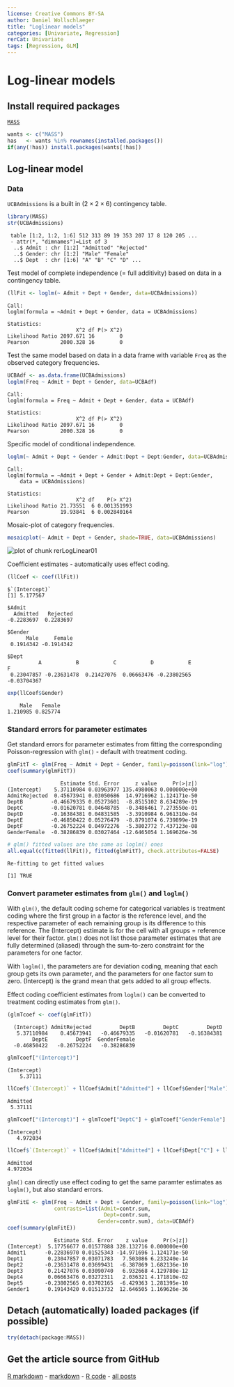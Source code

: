 ```yaml
---
license: Creative Commons BY-SA
author: Daniel Wollschlaeger
title: "Loglinear models"
categories: [Univariate, Regression]
rerCat: Univariate
tags: [Regression, GLM]
---
```


Log-linear models
=========================



Install required packages
-------------------------

[`MASS`](http://cran.r-project.org/package=MASS)


```r
wants <- c("MASS")
has   <- wants %in% rownames(installed.packages())
if(any(!has)) install.packages(wants[!has])
```

Log-linear model
-------------------------
    
### Data

`UCBAdmissions` is a built in $(2 \times 2 \times 6)$ contingency table.


```r
library(MASS)
str(UCBAdmissions)
```

```
 table [1:2, 1:2, 1:6] 512 313 89 19 353 207 17 8 120 205 ...
 - attr(*, "dimnames")=List of 3
  ..$ Admit : chr [1:2] "Admitted" "Rejected"
  ..$ Gender: chr [1:2] "Male" "Female"
  ..$ Dept  : chr [1:6] "A" "B" "C" "D" ...
```

Test model of complete independence (= full additivity) based on data in a contingency table.


```r
(llFit <- loglm(~ Admit + Dept + Gender, data=UCBAdmissions))
```

```
Call:
loglm(formula = ~Admit + Dept + Gender, data = UCBAdmissions)

Statistics:
                      X^2 df P(> X^2)
Likelihood Ratio 2097.671 16        0
Pearson          2000.328 16        0
```

Test the same model based on data in a data frame with variable `Freq` as the observed category frequencies.


```r
UCBAdf <- as.data.frame(UCBAdmissions)
loglm(Freq ~ Admit + Dept + Gender, data=UCBAdf)
```

```
Call:
loglm(formula = Freq ~ Admit + Dept + Gender, data = UCBAdf)

Statistics:
                      X^2 df P(> X^2)
Likelihood Ratio 2097.671 16        0
Pearson          2000.328 16        0
```

Specific model of conditional independence.


```r
loglm(~ Admit + Dept + Gender + Admit:Dept + Dept:Gender, data=UCBAdmissions)
```

```
Call:
loglm(formula = ~Admit + Dept + Gender + Admit:Dept + Dept:Gender, 
    data = UCBAdmissions)

Statistics:
                      X^2 df    P(> X^2)
Likelihood Ratio 21.73551  6 0.001351993
Pearson          19.93841  6 0.002840164
```

Mosaic-plot of category frequencies.


```r
mosaicplot(~ Admit + Dept + Gender, shade=TRUE, data=UCBAdmissions)
```

![plot of chunk rerLogLinear01](../content/assets/figure/rerLogLinear01-1.png) 

Coefficient estimates - automatically uses effect coding.


```r
(llCoef <- coef(llFit))
```

```
$`(Intercept)`
[1] 5.177567

$Admit
  Admitted   Rejected 
-0.2283697  0.2283697 

$Gender
      Male     Female 
 0.1914342 -0.1914342 

$Dept
          A           B           C           D           E           F 
 0.23047857 -0.23631478  0.21427076  0.06663476 -0.23802565 -0.03704367 
```

```r
exp(llCoef$Gender)
```

```
    Male   Female 
1.210985 0.825774 
```

### Standard errors for parameter estimates

Get standard errors for parameter estimates from fitting the corresponding Poisson-regression with `glm()` - default with treatment coding.


```r
glmFitT <- glm(Freq ~ Admit + Dept + Gender, family=poisson(link="log"), data=UCBAdf)
coef(summary(glmFitT))
```

```
                 Estimate Std. Error     z value     Pr(>|z|)
(Intercept)    5.37110984 0.03963977 135.4980063 0.000000e+00
AdmitRejected  0.45673941 0.03050686  14.9716962 1.124171e-50
DeptB         -0.46679335 0.05273601  -8.8515102 8.634289e-19
DeptC         -0.01620781 0.04648785  -0.3486461 7.273550e-01
DeptD         -0.16384381 0.04831585  -3.3910984 6.961310e-04
DeptE         -0.46850422 0.05276479  -8.8791074 6.739899e-19
DeptF         -0.26752224 0.04972276  -5.3802772 7.437123e-08
GenderFemale  -0.38286839 0.03027464 -12.6465054 1.169626e-36
```

```r
# glm() fitted values are the same as loglm() ones
all.equal(c(fitted(llFit)), fitted(glmFitT), check.attributes=FALSE)
```

```
Re-fitting to get fitted values
```

```
[1] TRUE
```

### Convert parameter estimates from `glm()` and `loglm()`

With `glm()`, the default coding scheme for categorical variables is treatment coding where the first group in a factor is the reference level, and the respective parameter of each remaining group is its difference to this reference. The (Intercept) estimate is for the cell with all groups = reference level for their factor. `glm()` does not list those parameter estimates that are fully determined (aliased) through the sum-to-zero constraint for the parameters for one factor.

With `loglm()`, the parameters are for deviation coding, meaning that each group gets its own parameter, and the parameters for one factor sum to zero. (Intercept) is the grand mean that gets added to all group effects.

Effect coding coefficient estimates from `loglm()` can be converted to treatment coding estimates from `glm()`.


```r
(glmTcoef <- coef(glmFitT))
```

```
  (Intercept) AdmitRejected         DeptB         DeptC         DeptD 
   5.37110984    0.45673941   -0.46679335   -0.01620781   -0.16384381 
        DeptE         DeptF  GenderFemale 
  -0.46850422   -0.26752224   -0.38286839 
```

```r
glmTcoef["(Intercept)"]
```

```
(Intercept) 
    5.37111 
```

```r
llCoef$`(Intercept)` + llCoef$Admit["Admitted"] + llCoef$Gender["Male"]  + llCoef$Dept["A"]
```

```
Admitted 
 5.37111 
```

```r
glmTcoef["(Intercept)"] + glmTcoef["DeptC"] + glmTcoef["GenderFemale"]
```

```
(Intercept) 
   4.972034 
```

```r
llCoef$`(Intercept)` + llCoef$Admit["Admitted"] + llCoef$Dept["C"] + llCoef$Gender["Female"]
```

```
Admitted 
4.972034 
```

`glm()` can directly use effect coding to get the same paramter estimates as `loglm()`, but also standard errors.


```r
glmFitE <- glm(Freq ~ Admit + Dept + Gender, family=poisson(link="log"),
               contrasts=list(Admit=contr.sum,
                               Dept=contr.sum,
                             Gender=contr.sum), data=UCBAdf)
coef(summary(glmFitE))
```

```
               Estimate Std. Error    z value     Pr(>|z|)
(Intercept)  5.17756677 0.01577888 328.132716 0.000000e+00
Admit1      -0.22836970 0.01525343 -14.971696 1.124171e-50
Dept1        0.23047857 0.03071783   7.503086 6.233240e-14
Dept2       -0.23631478 0.03699431  -6.387869 1.682136e-10
Dept3        0.21427076 0.03090740   6.932668 4.129780e-12
Dept4        0.06663476 0.03272311   2.036321 4.171810e-02
Dept5       -0.23802565 0.03702165  -6.429363 1.281395e-10
Gender1      0.19143420 0.01513732  12.646505 1.169626e-36
```

Detach (automatically) loaded packages (if possible)
-------------------------


```r
try(detach(package:MASS))
```

Get the article source from GitHub
----------------------------------------------

[R markdown](https://github.com/dwoll/RExRepos/raw/master/Rmd/logLinear.Rmd) - [markdown](https://github.com/dwoll/RExRepos/raw/master/md/logLinear.md) - [R code](https://github.com/dwoll/RExRepos/raw/master/R/logLinear.R) - [all posts](https://github.com/dwoll/RExRepos/)
